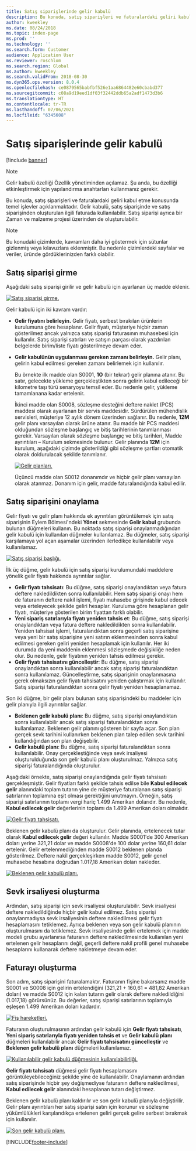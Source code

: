 ```yaml
---
title: Satış siparişlerinde gelir kabulü
description: Bu konuda, satış siparişleri ve faturalardaki geliri kabul etme konusunda temel işlevler açıklanmaktadır. Gelir kabulü, satış siparişinde ve satış siparişinden oluşturulan ilgili faturada kullanılabilir.
author: kweekley
ms.date: 08/24/2018
ms.topic: index-page
ms.prod: ''
ms.technology: ''
ms.search.form: Customer
audience: Application User
ms.reviewer: roschlom
ms.search.region: Global
ms.author: kweekley
ms.search.validFrom: 2018-08-30
ms.dyn365.ops.version: 8.0.4
ms.openlocfilehash: ce0879565babfbf526e1aa6864482e60cbabd377
ms.sourcegitcommit: c08a9d19eed1df03f32442ddb65a2adf1473d3b6
ms.translationtype: HT
ms.contentlocale: tr-TR
ms.lasthandoff: 07/06/2021
ms.locfileid: "6345608"
---
```

# <a name="revenue-recognition-on-sales-orders"></a>Satış siparişlerinde gelir kabulü

[!include [banner](../includes/banner.md)]

> [!NOTE]
> Gelir kabulü özelliği Özellik yönetiminden açılamaz. Şu anda, bu özelliği etkinleştirmek için yapılandırma anahtarları kullanmanız gerekir.

Bu konuda, satış siparişleri ve faturalardaki geliri kabul etme konusunda temel işlevler açıklanmaktadır. Gelir kabulü, satış siparişinde ve satış siparişinden oluşturulan ilgili faturada kullanılabilir. Satış siparişi ayrıca bir Zaman ve malzeme projesi üzerinden de oluşturulabilir.

> [!NOTE]
> Bu konudaki çizimlerde, kavramları daha iyi göstermek için sütunlar gizlenmiş veya kılavuzlara eklenmiştir. Bu nedenle çizimlerdeki sayfalar ve veriler, üründe gördüklerinizden farklı olabilir.

## <a name="enter-a-sales-order"></a>Satış siparişi girme

Aşağıdaki satış siparişi girilir ve gelir kabulü için ayarlanan üç madde eklenir.

[![Satış siparişi girme.](./media/revenue-recognition-so-basic-sales-order-header.png)](./media/revenue-recognition-so-basic-sales-order-header.png)

Gelir kabulü için iki kavram vardır:

- **Gelir fiyatını belirleyin.** Gelir fiyatı, serbest bırakılan ürünlerin kurulumuna göre hesaplanır. Gelir fiyatı, müşteriye hiçbir zaman gösterilmez ancak yalnızca satış siparişi faturasının muhasebesi için kullanılır. Satış siparişi satırları ve satışın parçası olarak yazdırılan belgelerde birim/liste fiyatı gösterilmeye devam eder.
- **Gelir kabulünün uygulanması gereken zamanı belirleyin.** Gelir planı, gelirin kabul edilmesi gereken zamanı belirlemek için kullanılır.

    Bu örnekte ilk madde olan S0001, **1O** (bir tekrar) gelir planına atanır. Bu satır, gelecekte yükleme gerçekleştikten sonra gelirin kabul edileceği bir kilometre taşı türü senaryoyu temsil eder. Bu nedenle gelir, yükleme tamamlanana kadar ertelenir.

    İkinci madde olan S0008, sözleşme desteğini deftere naklet (PCS) maddesi olarak ayarlanan bir servis maddesidir. Sürdürülen mühendislik servisleri, müşteriye 12 aylık dönem üzerinden sağlanır. Bu nedenle, **12M** gelir planı varsayılan olarak ürüne atanır. Bu madde bir PCS maddesi olduğundan sözleşme başlangıç ve bitiş tarihlerinin tanımlanması gerekir. Varsayılan olarak sözleşme başlangıç ve bitiş tarihleri, Madde ayrıntıları – Kurulum sekmesinde bulunur. Gelir planında **12M** için kurulum, aşağıdaki çizimde gösterildiği gibi sözleşme şartları otomatik olarak doldurulacak şekilde tanımlanır.

    [![Gelir planları.](./media/revenue-recognition-so-basic-revenue-schedules.png)](./media/revenue-recognition-so-basic-revenue-schedules.png)

    Üçüncü madde olan S0012 donanımdır ve hiçbir gelir planı varsayılan olarak atanmaz. Donanım için gelir, madde faturalandığında kabul edilir.

## <a name="confirm-the-sales-order"></a>Satış siparişini onaylama

Gelir fiyatı ve gelir planı hakkında ek ayrıntıları görüntülemek için satış siparişinin Eylem Bölmesi'ndeki **Yönet** sekmesinde **Gelir kabul** grubunda bulunan düğmeleri kullanın. Bu noktada satış siparişi onaylanmadığından gelir kabulü için kullanılan düğmeler kullanılamaz. Bu düğmeler, satış siparişi karşılamaya yol açan aşamalar üzerinden ilerledikçe kullanılabilir veya kullanılamaz.

[![Satış siparişi başlığı.](./media/revenue-recognition-so-basic-sales-order-header-02.png)](./media/revenue-recognition-so-basic-sales-order-header-02.png)

İlk üç düğme, gelir kabulü için satış siparişi kurulumundaki maddelere yönelik gelir fiyatı hakkında ayrıntılar sağlar.

- **Gelir fiyatı tahsisatı**: Bu düğme, satış siparişi onaylandıktan veya fatura deftere nakledildikten sonra kullanılabilir. Hem satış siparişi onayı hem de faturanın deftere nakil işlemi, fiyatı muhasebe girişinde kabul edecek veya erteleyecek şekilde geliri hesaplar. Kuruluma göre hesaplanan gelir fiyatı, müşteriye gösterilen birim fiyattan farklı olabilir.
- **Yeni sipariş satırlarıyla fiyatı yeniden tahsis et**: Bu düğme, satış siparişi onaylandıktan veya fatura deftere nakledildikten sonra kullanılabilir. Yeniden tahsisat işlemi, faturalandıktan sonra geçerli satış siparişine veya yeni bir satış siparişine yeni satırın eklenmesinden sonra kabul edilmesi gereken geliri yeniden hesaplamak için kullanılır. Her iki durumda da yeni maddenin eklenmesi sözleşmede değişikliğe neden olur. Bu nedenle, gelir fiyatının yeniden tahsis edilmesi gerekir.
- **Gelir fiyatı tahsisatını güncelleştir**: Bu düğme, satış siparişi onaylandıktan sonra kullanılabilir ancak satış siparişi faturalandıktan sonra kullanılamaz. Güncelleştirme, satış siparişinin onaylanmasına gerek olmaksızın gelir fiyatı tahsisatını yeniden çalıştırmak için kullanılır. Satış siparişi faturalandıktan sonra gelir fiyatı yeniden hesaplanamaz.

Son iki düğme, bir gelir planı bulunan satış siparişindeki bu maddeler için gelir planıyla ilgili ayrıntılar sağlar.

- **Beklenen gelir kabulü planı**: Bu düğme, satış siparişi onaylandıktan sonra kullanılabilir ancak satış siparişi faturalandıktan sonra kullanılamaz. Beklenen gelir planını gösteren bir sayfa açar. Son plan gerçek sevk tarihini kullanırken beklenen plan talep edilen sevk tarihini kullandığından son plan değişebilir.
- **Gelir kabulü planı**: Bu düğme, satış siparişi faturalandıktan sonra kullanılabilir. Onay gerçekleştiğinde veya sevk irsaliyesi oluşturulduğunda son gelir kabulü planı oluşturulmaz. Yalnızca satış siparişi faturalandığında oluşturulur.

Aşağıdaki örnekte, satış siparişi onaylandığında gelir fiyatı tahsisatı gerçekleşmiştir. Gelir fiyatları farklı şekilde tahsis edilse bile **Kabul edilecek gelir** alanındaki toplam tutarın yine de müşteriye faturalanan satış siparişi satırlarının toplamına eşit olması gerektiğini unutmayın. Örneğin, satış siparişi satırlarının toplamı vergi hariç 1.499 Amerikan dolarıdır. Bu nedenle, **Kabul edilecek gelir** değerlerinin toplamı da 1.499 Amerikan doları olmalıdır.

[![Gelir fiyatı tahsisatı.](./media/revenue-recognition-so-basic-revenue-price-allocation.png)](./media/revenue-recognition-so-basic-revenue-price-allocation.png)

Beklenen gelir kabulü planı da oluşturulur. Gelir planında, ertelenecek tutar olarak **Kabul edilecek gelir** değeri kullanılır. Madde S0001'de 300 Amerikan doları yerine 321,21 dolar ve madde S0008'de 100 dolar yerine 160,61 dolar ertelenir. Gelir ertelenmediğinden madde S0012 beklenen planda gösterilmez. Deftere nakil gerçekleşirken madde S0012, gelir genel muhasebe hesabına doğrudan 1.017,18 Amerikan doları nakleder.

[![Beklenen gelir kabulü planı.](./media/revenue-recognition-so-basic-expected-rev-rec-schedule.png)](./media/revenue-recognition-so-basic-expected-rev-rec-schedule.png)

## <a name="create-the-packing-slip"></a>Sevk irsaliyesi oluşturma

Ardından, satış siparişi için sevk irsaliyesi oluşturulabilir. Sevk irsaliyesi deftere nakledildiğinde hiçbir gelir kabul edilmez. Satış siparişi onaylanmadıysa sevk irsaliyesinin deftere nakledilmesi gelir fiyatı hesaplamasını tetiklemez. Ayrıca beklenen veya son gelir kabulü planının oluşturulmasını da tetiklemez. Sevk irsaliyesinde geliri ertelemek için madde modeli grubu ayarlanırsa faturanın deftere nakledilmesinde kullanılan yeni ertelenen gelir hesaplarını değil, geçerli deftere nakil profili genel muhasebe hesaplarını kullanarak deftere nakletmeye devam eder.

## <a name="create-the-invoice"></a>Faturayı oluşturma

Son adım, satış siparişini faturalamaktır. Faturanın fişine bakarsanız madde S0001 ve S0008 için gelirin ertelendiğini (321,21 + 160,61 = 481,82 Amerikan doları) ve madde S0012 için kalan tutarın gelir olarak deftere nakledildiğini (1.017,18) görürsünüz. Bu değerler, satış siparişi satırlarının toplamıyla eşleşen 1.499 Amerikan doları kadardır.

[![Fiş hareketleri.](./media/revenue-recognition-so-voucher-transactions.png)](./media/revenue-recognition-so-voucher-transactions.png)

Faturanın oluşturulmasının ardından gelir kabulü için **Gelir fiyatı tahsisatı**, **Yeni sipariş satırlarıyla fiyatı yeniden tahsis et** ve **Gelir kabulü planı** düğmeleri kullanılabilir ancak **Gelir fiyatı tahsisatını güncelleştir** ve **Beklenen gelir kabulü planı** düğmeleri kullanılamaz.

[![Kullanılabilir gelir kabulü düğmesinin kullanılabilirliği.](./media/revenue-recognition-so-basic-after-invoice-buttons.png)](./media/revenue-recognition-so-basic-after-invoice-buttons.png)

**Gelir fiyatı tahsisatı** düğmesi gelir fiyatı hesaplamasını görüntüleyebileceğiniz şekilde yine de kullanılabilir. Onaylamanın ardından satış siparişinde hiçbir şey değişmediyse faturanın deftere nakledilmesi, **Kabul edilecek gelir** alanındaki hesaplanan tutarı değiştirmez.

Beklenen gelir kabulü planı kaldırılır ve son gelir kabulü planıyla değiştirilir. Gelir planı ayrıntıları her satış siparişi satırı için korunur ve sözleşme yükümlülükleri karşılandıkça ertelenen geliri gerçek gelire serbest bırakmak için kullanılır.

[![Son gelir kabulü planı.](./media/revenue-recognition-so-revenue-recognition-schedule.png)](./media/revenue-recognition-so-revenue-recognition-schedule.png)


[!INCLUDE[footer-include](../../includes/footer-banner.md)]